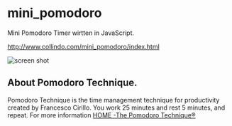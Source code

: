 # mini_pomodoro

Mini Pomodoro Timer wirtten in JavaScript.

http://www.collindo.com/mini_pomodoro/index.html

![screen shot](http://www.collindo.com/mini_pomodoro/screen_shot.png)

## About Pomodoro Technique.
Pomodoro Technique is the time management technique for productivity created by Francesco Cirillo.
You work 25 minutes and rest 5 minutes, and repeat.
For more information 
[HOME -The Pomodoro Technique®](http://pomodorotechnique.com)


